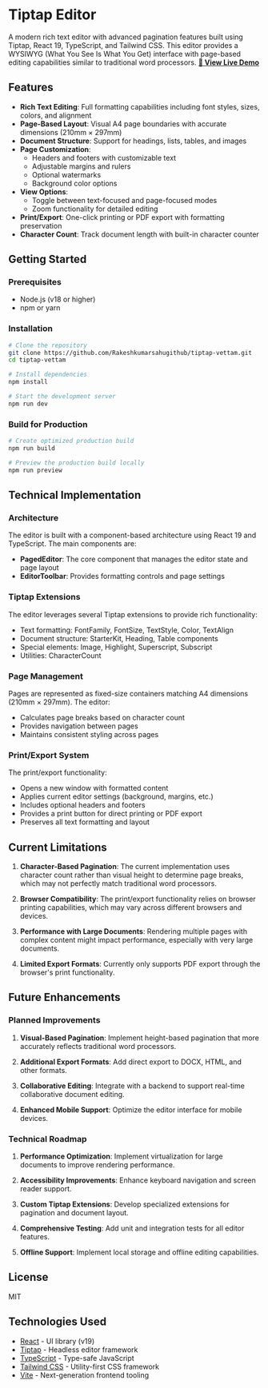 # Tiptap Editor

A modern rich text editor with advanced pagination features built using Tiptap, React 19, TypeScript, and Tailwind CSS. This editor provides a WYSIWYG (What You See Is What You Get) interface with page-based editing capabilities similar to traditional word processors. **[🚀 View Live Demo](https://tiptap-vettam.vercel.app)**

## Features

- **Rich Text Editing**: Full formatting capabilities including font styles, sizes, colors, and alignment
- **Page-Based Layout**: Visual A4 page boundaries with accurate dimensions (210mm × 297mm)
- **Document Structure**: Support for headings, lists, tables, and images
- **Page Customization**: 
  - Headers and footers with customizable text
  - Adjustable margins and rulers
  - Optional watermarks
  - Background color options
- **View Options**:
  - Toggle between text-focused and page-focused modes
  - Zoom functionality for detailed editing
- **Print/Export**: One-click printing or PDF export with formatting preservation
- **Character Count**: Track document length with built-in character counter

## Getting Started

### Prerequisites

- Node.js (v18 or higher)
- npm or yarn

### Installation

```bash
# Clone the repository
git clone https://github.com/Rakeshkumarsahugithub/tiptap-vettam.git
cd tiptap-vettam

# Install dependencies
npm install

# Start the development server
npm run dev
```

### Build for Production

```bash
# Create optimized production build
npm run build

# Preview the production build locally
npm run preview
```

## Technical Implementation

### Architecture

The editor is built with a component-based architecture using React 19 and TypeScript. The main components are:

- **PagedEditor**: The core component that manages the editor state and page layout
- **EditorToolbar**: Provides formatting controls and page settings

### Tiptap Extensions

The editor leverages several Tiptap extensions to provide rich functionality:

- Text formatting: FontFamily, FontSize, TextStyle, Color, TextAlign
- Document structure: StarterKit, Heading, Table components
- Special elements: Image, Highlight, Superscript, Subscript
- Utilities: CharacterCount

### Page Management

Pages are represented as fixed-size containers matching A4 dimensions (210mm × 297mm). The editor:

- Calculates page breaks based on character count
- Provides navigation between pages
- Maintains consistent styling across pages

### Print/Export System

The print/export functionality:

- Opens a new window with formatted content
- Applies current editor settings (background, margins, etc.)
- Includes optional headers and footers
- Provides a print button for direct printing or PDF export
- Preserves all text formatting and layout

## Current Limitations

1. **Character-Based Pagination**: The current implementation uses character count rather than visual height to determine page breaks, which may not perfectly match traditional word processors.

2. **Browser Compatibility**: The print/export functionality relies on browser printing capabilities, which may vary across different browsers and devices.

3. **Performance with Large Documents**: Rendering multiple pages with complex content might impact performance, especially with very large documents.

4. **Limited Export Formats**: Currently only supports PDF export through the browser's print functionality.

## Future Enhancements

### Planned Improvements

1. **Visual-Based Pagination**: Implement height-based pagination that more accurately reflects traditional word processors.

2. **Additional Export Formats**: Add direct export to DOCX, HTML, and other formats.

3. **Collaborative Editing**: Integrate with a backend to support real-time collaborative document editing.

4. **Enhanced Mobile Support**: Optimize the editor interface for mobile devices.

### Technical Roadmap

1. **Performance Optimization**: Implement virtualization for large documents to improve rendering performance.

2. **Accessibility Improvements**: Enhance keyboard navigation and screen reader support.

3. **Custom Tiptap Extensions**: Develop specialized extensions for pagination and document layout.

4. **Comprehensive Testing**: Add unit and integration tests for all editor features.

5. **Offline Support**: Implement local storage and offline editing capabilities.

## License

MIT

## Technologies Used

- [React](https://react.dev/) - UI library (v19)
- [Tiptap](https://tiptap.dev/) - Headless editor framework
- [TypeScript](https://www.typescriptlang.org/) - Type-safe JavaScript
- [Tailwind CSS](https://tailwindcss.com/) - Utility-first CSS framework
- [Vite](https://vitejs.dev/) - Next-generation frontend tooling
